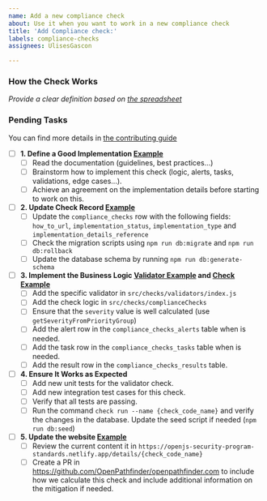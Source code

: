 ```yaml
---
name: Add a new compliance check
about: Use it when you want to work in a new compliance check
title: 'Add Compliance check:'
labels: compliance-checks
assignees: UlisesGascon

---
```


### How the Check Works

_Provide a clear definition based on [the spreadsheet](https://docs.google.com/spreadsheets/d/1VwqOty0RVHTlplRK5omZWJEltFRE3gl9NrgWhEpJXfo/edit?usp=sharing)_

### Pending Tasks

You can find more details in [the contributing guide](/CONTRIBUTING.md#current-initiatives)

- [ ] **1. Define a Good Implementation [Example](https://github.com/OpenPathfinder/visionBoard/issues/43#issuecomment-2524594504)** 
  - [ ] Read the documentation (guidelines, best practices...)
  - [ ] Brainstorm how to implement this check (logic, alerts, tasks, validations, edge cases...).
  - [ ] Achieve an agreement on the implementation details before starting to work on this.
- [ ] **2. Update Check Record [Example](https://github.com/OpenPathfinder/visionBoard/commit/55eaac59920a5229ef9eeaf859943578a66d1aeb)**
  - [ ] Update the `compliance_checks` row with the following fields: `how_to_url`, `implementation_status`, `implementation_type` and `implementation_details_reference`
  - [ ] Check the migration scripts using `npm run db:migrate` and `npm run db:rollback`
  - [ ] Update the database schema by running `npm run db:generate-schema`
- [ ] **3. Implement the Business Logic [Validator Example](https://github.com/OpenPathfinder/visionBoard/commit/44c41d119f0daefb7b2e496ba35d5ab65bcc319b) and [Check Example](https://github.com/OpenPathfinder/visionBoard/commit/6f1e16129ee0d01a1b9b536cd2dc6090b048b71f)**
  - [ ] Add the specific validator in `src/checks/validators/index.js`
  - [ ] Add the check logic in `src/checks/complianceChecks`
  - [ ] Ensure that the `severity` value is well calculated (use `getSeverityFromPriorityGroup`)
  - [ ] Add the alert row in the `compliance_checks_alerts` table when is needed.
  - [ ] Add the task row in the `compliance_checks_tasks` table when is needed.
  - [ ] Add the result row in the `compliance_checks_results` table.
- [ ] **4. Ensure It Works as Expected**
  - [ ] Add new unit tests for the validator check.
  - [ ] Add new integration test cases for this check.
  - [ ] Verify that all tests are passing.
  - [ ] Run the command `check run --name {check_code_name}` and verify the changes in the database. Update the seed script if needed (`npm run db:seed`)
- [ ] **5. Update the website [Example](https://github.com/OpenPathfinder/openpathfinder.com/pull/20)**
  - [ ] Review the current content it in `https://openjs-security-program-standards.netlify.app/details/{check_code_name}`
  - [ ] Create a PR in https://github.com/OpenPathfinder/openpathfinder.com to include how we calculate this check and include additional information on the mitigation if needed.

